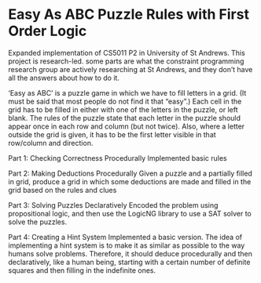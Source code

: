 # Easy As ABC Puzzle Rules with First Order Logic
 Expanded implementation of CS5011 P2 in University of St Andrews. This project is research-led. some parts are what the constraint programming research group are actively researching at St Andrews, and they don’t have all the answers about how to do it.

 ‘Easy as ABC’ is a puzzle game in which we have to fill letters in a grid. (It must be said that most people do not find it that “easy”.) Each cell in the grid has to be filled in either with one of the letters in the puzzle, or left blank. The rules of the puzzle state that each letter in the puzzle should appear once in each row and column (but not twice). Also, where a letter outside the grid is given, it has to be the first letter visible in that row/column and direction.

 
 Part 1: Checking Correctness Procedurally
 Implemented basic rules

 Part 2: Making Deductions Procedurally
 Given a puzzle and a partially filled in grid, produce a grid in which some deductions are made and filled in the grid based on the rules and clues

 Part 3: Solving Puzzles Declaratively
Encoded the problem using propositional logic, and then use the LogicNG library to use a SAT solver to solve the puzzles.

 Part 4: Creating a Hint System
Implemented a basic version. The idea of implementing a hint system is to make it as similar as possible to the way humans solve problems. Therefore, it should deduce procedurally and then declaratively, like a human being, starting with a certain number of definite squares and then filling in the indefinite ones.

